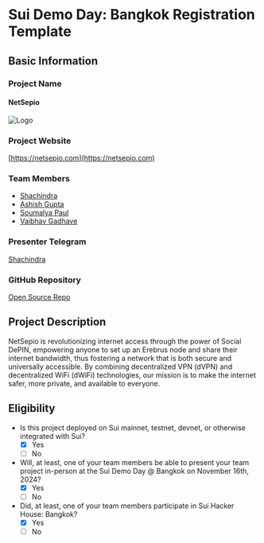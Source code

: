 # Sui Demo Day: Bangkok Registration Template

## Basic Information

### Project Name

#### NetSepio
![Logo](https://netsepio.com/images/logo.svg)

### Project Website

[https://netsepio.com](https://netsepio.com)

### Team Members

- [Shachindra](https://github.com/shachindra)
- [Ashish Gupta](https://github.com/ashwin1527)
- [Soumalya Paul](https://github.com/soumalya340)
- [Vaibhav Gadhave](https://github.com/ashwin1527)

### Presenter Telegram 

[Shachindra](https://t.me/shachindra)

### GitHub Repository

[Open Source Repo](https://github.com/NetSepio/erebrus)

## Project Description 

NetSepio is revolutionizing internet access through the power of Social DePIN, empowering anyone to set up an Erebrus node and share their internet bandwidth, thus fostering a network that is both secure and universally accessible. By combining decentralized VPN (dVPN) and decentralized WiFi (dWiFi) technologies, our mission is to make the internet safer, more private, and available to everyone. 

## Eligibility

- Is this project deployed on Sui mainnet, testnet, devnet, or otherwise integrated with Sui?
    - [x] Yes
    - [ ] No
- Will, at least, one of your team members be able to present your team project in-person at the Sui Demo Day @ Bangkok on November 16th, 2024?
    - [x] Yes
    - [ ] No
- Did, at least, one of your team members participate in Sui Hacker House: Bangkok? 
    - [x] Yes
    - [ ] No
